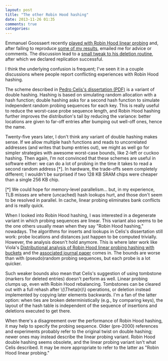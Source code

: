 ```yaml
---
layout: post
title: "The other Robin Hood hashing"
date: 2013-11-26 01:35
comments: true
categories: 
---
```


Emmanuel Goossaert recently
[played with Robin Hood linear probing](http://codecapsule.com/2013/11/11/robin-hood-hashing/)
and, after failing to reproduce
[some of my results](http://www.pvk.ca/Blog/more_numerical_experiments_in_hashing.html),
emailed me for advice or comments.  The discussion lead to a
[small tweak to his deletion routine](http://codecapsule.com/2013/11/17/robin-hood-hashing-backward-shift-deletion/),
after which we declared replication successful.

I think the underlying confusion is frequent; I've seen it in a
couple discussions where people report conflicting experiences with
Robin Hood hashing.

The scheme described in
[Pedro Celis's dissertation (PDF)](https://cs.uwaterloo.ca/research/tr/1986/CS-86-14.pdf)
is a variant of double hashing.  Hashing is based on simulating random
allocation with a hash function; double hashing asks for a second hash
function to simulate independent random probing sequences for each
key.  This is really useful to reduce the worst-case probe sequence
length, and Robin Hood hashing further improves the distribution's
tail by reducing the variance: better locations are given to far-off
entries after bumping out well-off ones, hence the name.

Twenty-five years later, I don't think any variant of double hashing
makes sense.  If we allow multiple hash functions and reads to
uncorrelated addresses (and writes that bump entries out), we might as
well go for simpler strategies with awesome worst-case bounds, like
2-left or cuckoo hashing.  Then again, I'm not convinced that these
schemes are useful in software either: we can do a lot of probing
in the time it takes to read a second random address [*].  In
hardware, the trade-offs seem completely different; I wouldn't be
surprised if two 128 KB SRAM chips were cheaper than a single 256 KB
chip.

[*] We could hope for memory-level parallelism… but, in my experience,
TLB misses are where (uncached) hash lookups hurt, and those don't
seem to be resolved in parallel.  In cache, linear probing eliminates
bank conflicts and is really quick.

When I looked into Robin Hood hashing, I was interested in a
degenerate variant in which probing sequences are linear.  This
variant also seems to be the one others usually mean when they say "Robin
Hood hashing," nowadays.  The algorithms for inserts and lookups in
Celis's dissertation still work: probe locations and distances just
happen to be computed trivially.  However, the analysis doesn't hold
anymore.  This is where later work like Viola's
[Distributional analysis of Robin Hood linear probing hashing with buckets](http://www.dmtcs.org/dmtcs-ojs/index.php/proceedings/article/viewArticle/dmAD0127)
and the
[associated journal paper](http://www.dmtcs.org/dmtcs-ojs/index.php/dmtcs/article/viewArticle/1359)
comes in.  The bounds are worse than with (pseudo)random probing
sequences, but each probe is a lot quicker.

Such weaker bounds also mean that Celis's suggestion of using
tombstone (markers for deleted entries) doesn't perform as well.
Linear probing clumps up, even with Robin Hood rebalancing.  Tombstones
can be cleared out with a full rehash after \\(\Theta(n)\\)
operations, or deletion instead implemented by copying later elements
backwards.  I'm a fan of the latter option: when ties are broken
deterministically (e.g., by comparing keys), the layout of the hash
table is independent of the sequence of insertions and deletions
executed to get there.

When there's a disagreement over the performance of Robin Hood
hashing, it may help to specify the probing sequence.  Older
(pre-2000) references and experiments probably refer to the original
twist on double hashing; newer ones may instead describe the linear
probing variant.  Robin Hood double hashing seems obsolete, and the
linear probing variant isn't what Celis described.  It may be more
appropriate to refer to the latter as "Robin Hood linear probing."
